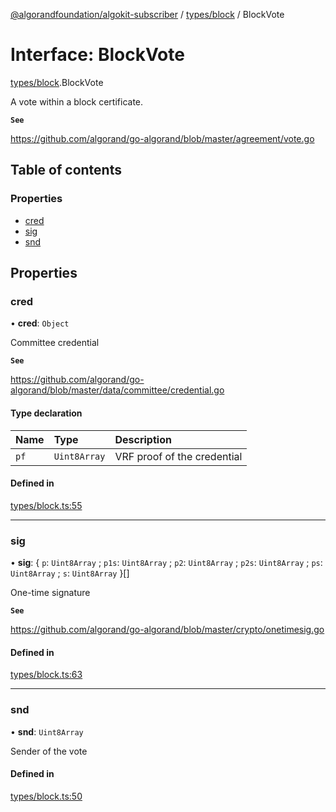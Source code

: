 [@algorandfoundation/algokit-subscriber](../README.md) / [types/block](../modules/types_block.md) / BlockVote

# Interface: BlockVote

[types/block](../modules/types_block.md).BlockVote

A vote within a block certificate.

**`See`**

https://github.com/algorand/go-algorand/blob/master/agreement/vote.go

## Table of contents

### Properties

- [cred](types_block.BlockVote.md#cred)
- [sig](types_block.BlockVote.md#sig)
- [snd](types_block.BlockVote.md#snd)

## Properties

### cred

• **cred**: `Object`

Committee credential

**`See`**

https://github.com/algorand/go-algorand/blob/master/data/committee/credential.go

#### Type declaration

| Name | Type | Description |
| :------ | :------ | :------ |
| `pf` | `Uint8Array` | VRF proof of the credential |

#### Defined in

[types/block.ts:55](https://github.com/algorandfoundation/algokit-subscriber-ts/blob/main/src/types/block.ts#L55)

___

### sig

• **sig**: \{ `p`: `Uint8Array` ; `p1s`: `Uint8Array` ; `p2`: `Uint8Array` ; `p2s`: `Uint8Array` ; `ps`: `Uint8Array` ; `s`: `Uint8Array`  }[]

One-time signature

**`See`**

https://github.com/algorand/go-algorand/blob/master/crypto/onetimesig.go

#### Defined in

[types/block.ts:63](https://github.com/algorandfoundation/algokit-subscriber-ts/blob/main/src/types/block.ts#L63)

___

### snd

• **snd**: `Uint8Array`

Sender of the vote

#### Defined in

[types/block.ts:50](https://github.com/algorandfoundation/algokit-subscriber-ts/blob/main/src/types/block.ts#L50)
